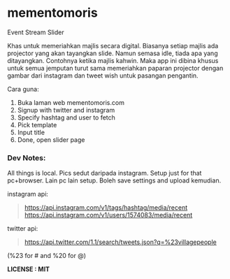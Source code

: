 mementomoris
============

Event Stream Slider

Khas untuk memeriahkan majlis secara digital. Biasanya setiap majlis ada projector yang akan tayangkan slide. Namun semasa idle, tiada apa yang ditayangkan. Contohnya ketika majlis kahwin. Maka app ini dibina khusus untuk semua jemputan turut sama memeriahkan paparan projector dengan gambar dari instagram dan tweet wish untuk pasangan pengantin.

Cara guna:

1. Buka laman web mementomoris.com
2. Signup with twitter and instagram
3. Specify hashtag and user to fetch
4. Pick template
5. Input title
6. Done, open slider page

### Dev Notes:

All things is local. Pics sedut daripada instagram. Setup just for that pc+browser. Lain pc lain setup. Boleh save settings and upload kemudian.

instagram api:
> https://api.instagram.com/v1/tags/hashtag/media/recent
> https://api.instagram.com/v1/users/1574083/media/recent

twitter api:
> https://api.twitter.com/1.1/search/tweets.json?q=%23villagepeople

(%23 for # and %20 for @)

**LICENSE : MIT**
